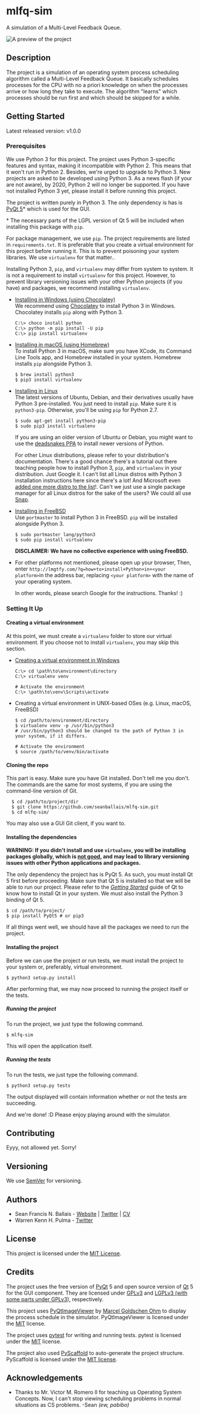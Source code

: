 # mlfq-sim

A simulation of a Multi-Level Feedback Queue.

![A preview of the project](docs/preview.png)

## Description

The project is a simulation of an operating system process scheduling algorithm called a Multi-Level Feedback Queue. It basically schedules processes for the CPU with no a priori knowledge on when the processes arrive or how long they take to execute. The algorithm "learns" which processes should be run first and which should be skipped for a while.

## Getting Started
Latest released version: v1.0.0

### Prerequisites
We use Python 3 for this project. The project uses Python 3-specific features and syntax, making it incompatible with Python 2. This means that it won't run in Python 2. Besides, we're urged to upgrade to Python 3. New projects are asked to be developed using Python 3. As a news flash (if your are not aware), by 2020, Python 2 will no longer be supported. If you have not installed Python 3 yet, please install it before running this project.

The project is written purely in Python 3. The only dependency is has is [PyQt 5](http://pyqt.sourceforge.net/Docs/PyQt5/installation.html)\* which is used for the GUI.

\* The necessary parts of the LGPL version of Qt 5 will be included when installing this package with `pip`.

For package management, we use `pip`. The project requirements are listed in `requirements.txt`. It is preferable that you create a virtual environment for this project before running it. This is to prevent poisoning your system libraries. We use `virtualenv` for that matter..

Installing Python 3, `pip`, and `virtualenv` may differ from system to system. It is not a requirement to install `virtualenv` for this project. However, to prevent library versioning issues with your other Python projects (if you have) and packages, we recommend installing `virtualenv`.

* [Installing in Windows (using Chocolatey)](http://docs.python-guide.org/en/latest/starting/install3/win/)    
  We recommend using [Chocolatey](https://chocolatey.org/) to install Python 3 in Windows. Chocolatey installs `pip` along with Python 3.

      C:\> choco install python
      C:\> python -m pip install -U pip
      C:\> pip install virtualenv

* [Installing in macOS (using Homebrew)](https://www.digitalocean.com/community/tutorials/how-to-install-python-3-and-set-up-a-local-programming-environment-on-macos)    
  To install Python 3 in macOS, make sure you have XCode, its Command Line Tools app, and Homebrew installed in your system. Homebrew installs `pip` alongside Python 3.

      $ brew install python3
      $ pip3 install virtualenv

* [Installing in Linux](http://docs.python-guide.org/en/latest/starting/install3/linux/)    
  The latest versions of Ubuntu, Debian, and their derivatives usually have Python 3 pre-installed. You just need to install `pip`. Make sure it is `python3-pip`. Otherwise, you'll be using `pip` for Python 2.7.
  
      $ sudo apt-get install python3-pip
      $ sudo pip3 install virtualenv
  
  If you are using an older version of Ubuntu or Debian, you might want to use the [deadsnakes PPA](https://launchpad.net/~deadsnakes/+archive/ubuntu/ppa) to install newer versions of Python.
      
  For other Linux distributions, please refer to your distribution's documentation. There's a good chance there's a tutorial out there teaching people how to install Python 3, `pip`, and `virtualenv` in your distribution. Just Google it. I can't list all Linux distros with Python 3 installation instructions here since there's a lot! And Microsoft even [added one more distro to the list](https://www.cnet.com/news/microsoft-introduces-azure-sphere-to-protect-your-iot-internet-of-things/)!. Can't we just use a single package manager for all Linux distros for the sake of the users? We could all use [Snap](https://snapcraft.io/).
* [Installing in FreeBSD](http://www.alvinsim.com/freebsd-install-python-3-and-pip/)    
  Use `portmaster` to install Python 3 in FreeBSD. `pip` will be installed alongside Python 3.

      $ sudo portmaster lang/python3
      $ sudo pip install virtualenv

  **DISCLAIMER: We have no collective experience with using FreeBSD.**
  
* For other platforms not mentioned, please open up your browser, Then, enter `http://lmgtfy.com/?q=how+to+install+Python+in+<your platform>`in the address bar, replacing `<your platform>` with the name of your operating system.

  In other words, please search Google for the instructions. Thanks! :)

### Setting It Up
#### Creating a virtual environment
At this point, we must create a `virtualenv` folder to store our virtual environment. If you choose not to install `virtualenv`, you may skip this section.

* [Creating a virtual environment in Windows](http://programwithus.com/learn-to-code/Pip-and-virtualenv-on-Windows/)    

      C:\> cd \path\to\environment\directory
      C:\> virtualenv venv

      # Activate the environment
      C:\> \path\to\venv\Scripts\activate

* Creating a virtual environment in UNIX-based OSes (e.g. Linux, macOS, FreeBSD)

      $ cd /path/to/environment/directory
      $ virtualenv venv -p /usr/bin/python3  
      # /usr/bin/python3 should be changed to the path of Python 3 in your system, if it differs.

      # Activate the environment
      $ source /path/to/venv/bin/activate

#### Cloning the repo
This part is easy. Make sure you have Git installed. Don't tell me you don't. The commands are the same for most systems, if you are using the command-line version of Git.

      $ cd /path/to/project/dir
      $ git clone https://github.com/seanballais/mlfq-sim.git
      $ cd mlfq-sim/

You may also use a GUI Git client, if you want to.


#### Installing the dependencies
**WARNING: If you didn't install and use `virtualenv`, you will be installing packages globally, which is [not good](https://realpython.com/python-virtual-environments-a-primer/#why-the-need-for-virtual-environments), and may lead to library versioning issues with other Python applications and packages.**

The only dependency the project has is PyQt 5. As such, you must install Qt 5 first before proceeding. Make sure that Qt 5 is installed so that we will be able to run our project. Please refer to the *[Getting Started](http://doc.qt.io/qt-5/gettingstarted.html)* guide of Qt to know how to install Qt in your system. We must also install the Python 3 binding of Qt 5.

    $ cd /path/to/project/
    $ pip install PyQt5 # or pip3

If all things went well, we should have all the packages we need to run the project.


#### Installing the project

Before we can use the project or run tests, we must install the project to your system or, preferably, virtual environment.

    $ python3 setup.py install

After performing that, we may now proceed to running the project itself or the tests.

##### Running the project

To run the project, we just type the following command.

    $ mlfq-sim

This will open the application itself.

##### Running the tests

To run the tests, we just type the following command.

    $ python3 setup.py tests

The output displayed will contain information whether or not the tests are succeeding.

And we're done! :D Please enjoy playing around with the simulator.

## Contributing
Eyyy, not allowed yet. Sorry!

## Versioning
We use [SemVer](https://semver.org/) for versioning.

## Authors
* Sean Francis N. Ballais - [Website](https://seanballais.github.io) | [Twitter](https://twitter.com/seanballais) | [CV](https://seanballais.github.io/CV.pdf)
* Warren Kenn H. Pulma - [Twitter](https://twitter.com/pulmaats)

## License
This project is licensed under the [MIT License](LICENSE.txt).

## Credits
The project uses the free version of [PyQt](https://riverbankcomputing.com/software/pyqt/intro) 5 and open source version of [Qt](https://www.qt.io/) 5 for the GUI component. They are licensed under [GPLv3](https://riverbankcomputing.com/commercial/pyqt) and [LGPLv3 (with some parts under GPLv3)](https://doc.qt.io/qt-5.10/licensing.html), respectively.

This project uses [PyQtImageViewer](https://github.com/marcel-goldschen-ohm/PyQtImageViewer) by [Marcel Goldschen Ohm](https://github.com/marcel-goldschen-ohm) to display the process schedule in the simulator. PyQtImageViewer is licensed under the [MIT](https://docs.pytest.org/en/latest/license.html) license.

The project uses [pytest](https://pytest.org) for writing and running tests. pytest is licensed under the [MIT](https://docs.pytest.org/en/latest/license.html) license.

The project also used [PyScaffold](https://pyscaffold.org/en/latest/) to auto-generate the project structure. PyScaffold is licensed under the [MIT license](https://pyscaffold.org/en/latest/license.html).

## Acknowledgements
* Thanks to Mr. Victor M. Romero II for teaching us Operating System Concepts. Now, I can't stop viewing scheduling problems in normal situations as CS problems. -Sean *(ew, pabibo)*
